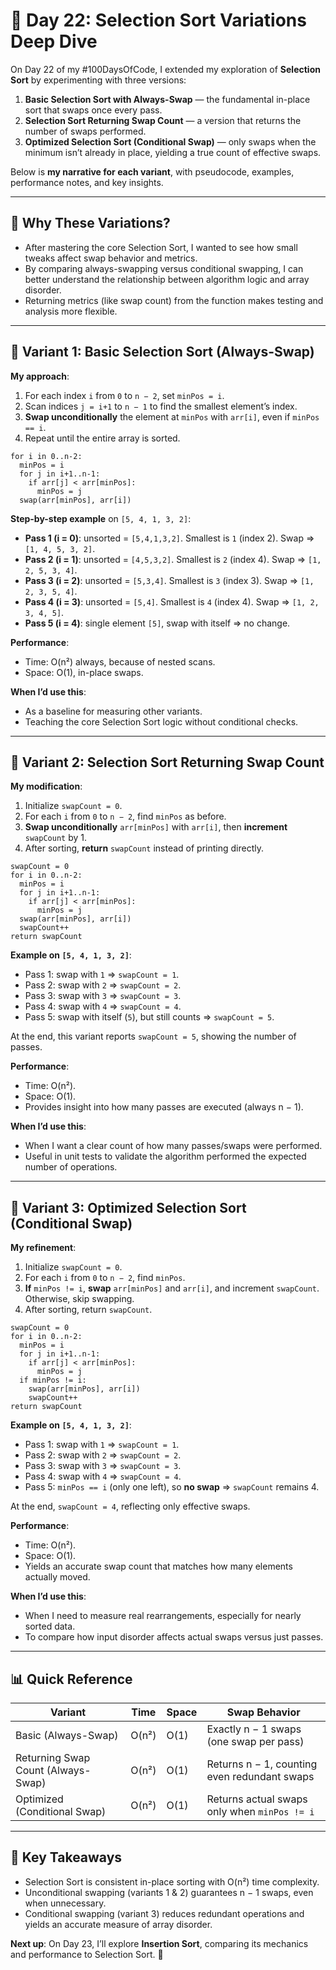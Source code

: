 # 📘 Day 22: Selection Sort Variations Deep Dive

On Day 22 of my #100DaysOfCode, I extended my exploration of **Selection Sort** by experimenting with three versions:

1. **Basic Selection Sort with Always-Swap** — the fundamental in-place sort that swaps once every pass.
2. **Selection Sort Returning Swap Count** — a version that returns the number of swaps performed.
3. **Optimized Selection Sort (Conditional Swap)** — only swaps when the minimum isn’t already in place, yielding a true count of effective swaps.

Below is **my narrative for each variant**, with pseudocode, examples, performance notes, and key insights.

---

## 🌟 Why These Variations?

- After mastering the core Selection Sort, I wanted to see how small tweaks affect swap behavior and metrics.
- By comparing always-swapping versus conditional swapping, I can better understand the relationship between algorithm logic and array disorder.
- Returning metrics (like swap count) from the function makes testing and analysis more flexible.

---

## 🌱 Variant 1: Basic Selection Sort (Always-Swap)

**My approach**:

1. For each index `i` from `0` to `n − 2`, set `minPos = i`.
2. Scan indices `j = i+1` to `n − 1` to find the smallest element’s index.
3. **Swap unconditionally** the element at `minPos` with `arr[i]`, even if `minPos == i`.
4. Repeat until the entire array is sorted.

```plaintext
for i in 0..n-2:
  minPos = i
  for j in i+1..n-1:
    if arr[j] < arr[minPos]:
      minPos = j
  swap(arr[minPos], arr[i])
```

**Step-by-step example** on `[5, 4, 1, 3, 2]`:

- **Pass 1 (i = 0)**: unsorted = `[5,4,1,3,2]`. Smallest is `1` (index 2). Swap ⇒ `[1, 4, 5, 3, 2]`.
- **Pass 2 (i = 1)**: unsorted = `[4,5,3,2]`. Smallest is `2` (index 4). Swap ⇒ `[1, 2, 5, 3, 4]`.
- **Pass 3 (i = 2)**: unsorted = `[5,3,4]`. Smallest is `3` (index 3). Swap ⇒ `[1, 2, 3, 5, 4]`.
- **Pass 4 (i = 3)**: unsorted = `[5,4]`. Smallest is `4` (index 4). Swap ⇒ `[1, 2, 3, 4, 5]`.
- **Pass 5 (i = 4)**: single element `[5]`, swap with itself ⇒ no change.

**Performance**:

- Time: O(n²) always, because of nested scans.
- Space: O(1), in-place swaps.

**When I’d use this**:

- As a baseline for measuring other variants.
- Teaching the core Selection Sort logic without conditional checks.

---

## 🌲 Variant 2: Selection Sort Returning Swap Count

**My modification**:

1. Initialize `swapCount = 0`.
2. For each `i` from `0` to `n − 2`, find `minPos` as before.
3. **Swap unconditionally** `arr[minPos]` with `arr[i]`, then **increment** `swapCount` by 1.
4. After sorting, **return** `swapCount` instead of printing directly.

```plaintext
swapCount = 0
for i in 0..n-2:
  minPos = i
  for j in i+1..n-1:
    if arr[j] < arr[minPos]:
      minPos = j
  swap(arr[minPos], arr[i])
  swapCount++
return swapCount
```

**Example on `[5, 4, 1, 3, 2]`**:

- Pass 1: swap with `1` ⇒ `swapCount = 1`.
- Pass 2: swap with `2` ⇒ `swapCount = 2`.
- Pass 3: swap with `3` ⇒ `swapCount = 3`.
- Pass 4: swap with `4` ⇒ `swapCount = 4`.
- Pass 5: swap with itself (`5`), but still counts ⇒ `swapCount = 5`.

At the end, this variant reports `swapCount = 5`, showing the number of passes.

**Performance**:

- Time: O(n²).
- Space: O(1).
- Provides insight into how many passes are executed (always n − 1).

**When I’d use this**:

- When I want a clear count of how many passes/swaps were performed.
- Useful in unit tests to validate the algorithm performed the expected number of operations.

---

## 🌱 Variant 3: Optimized Selection Sort (Conditional Swap)

**My refinement**:

1. Initialize `swapCount = 0`.
2. For each `i` from `0` to `n − 2`, find `minPos`.
3. **If** `minPos != i`, **swap** `arr[minPos]` and `arr[i]`, and increment `swapCount`. Otherwise, skip swapping.
4. After sorting, return `swapCount`.

```plaintext
swapCount = 0
for i in 0..n-2:
  minPos = i
  for j in i+1..n-1:
    if arr[j] < arr[minPos]:
      minPos = j
  if minPos != i:
    swap(arr[minPos], arr[i])
    swapCount++
return swapCount
```

**Example on `[5, 4, 1, 3, 2]`**:

- Pass 1: swap with `1` ⇒ `swapCount = 1`.
- Pass 2: swap with `2` ⇒ `swapCount = 2`.
- Pass 3: swap with `3` ⇒ `swapCount = 3`.
- Pass 4: swap with `4` ⇒ `swapCount = 4`.
- Pass 5: `minPos == i` (only one left), so **no swap** ⇒ `swapCount` remains 4.

At the end, `swapCount = 4`, reflecting only effective swaps.

**Performance**:

- Time: O(n²).
- Space: O(1).
- Yields an accurate swap count that matches how many elements actually moved.

**When I’d use this**:

- When I need to measure real rearrangements, especially for nearly sorted data.
- To compare how input disorder affects actual swaps versus just passes.

---

## 📊 Quick Reference

| Variant                            | Time  | Space | Swap Behavior                                |
| ---------------------------------- | ----- | ----- | -------------------------------------------- |
| Basic (Always-Swap)                | O(n²) | O(1)  | Exactly n − 1 swaps (one swap per pass)      |
| Returning Swap Count (Always-Swap) | O(n²) | O(1)  | Returns n − 1, counting even redundant swaps |
| Optimized (Conditional Swap)       | O(n²) | O(1)  | Returns actual swaps only when `minPos != i` |

---

## 🔑 Key Takeaways

- Selection Sort is consistent in-place sorting with O(n²) time complexity.
- Unconditional swapping (variants 1 & 2) guarantees n − 1 swaps, even when unnecessary.
- Conditional swapping (variant 3) reduces redundant operations and yields an accurate measure of array disorder.

**Next up**: On Day 23, I’ll explore **Insertion Sort**, comparing its mechanics and performance to Selection Sort. 🚀
